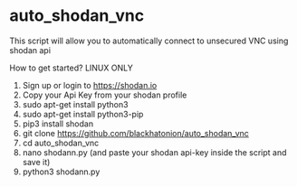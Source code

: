 # auto_shodan_vnc
This script will allow you to automatically connect to unsecured VNC using shodan api

How to get started? LINUX ONLY

1. Sign up or login to https://shodan.io
2. Copy your Api Key from your shodan profile
3. sudo apt-get install python3 
4. sudo apt-get install python3-pip
5. pip3 install shodan
6. git clone https://github.com/blackhatonion/auto_shodan_vnc
7. cd auto_shodan_vnc
8. nano shodann.py (and paste your shodan api-key inside the script and save it)
9. python3 shodann.py
